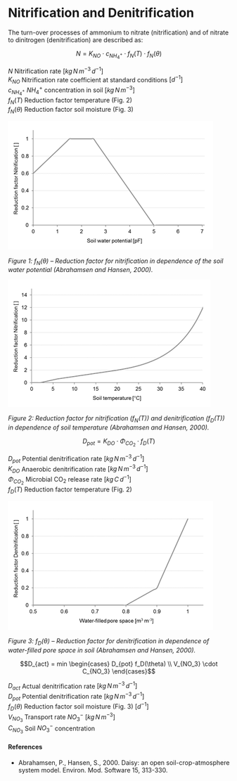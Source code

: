 # Nitrification and Denitrification

The turn-over processes of ammonium to nitrate (nitrification) and of nitrate to dinitrogen (denitrification) are described as:

$$N = K_{NO} \cdot c_{NH^+_4} \cdot f_N(T) \cdot f_N(\theta)$$

$N$	Nitrification rate	$[kg \, N \, m^{-3} \, d^{-1}]$<br>
$K_{NO}$ Nitrification rate coefficient at standard conditions $[d^{-1}]$<br>
$c_{NH_4^+}$ $NH_4^+$ concentration in soil	$[kg \, N \, m^{-3}]$<br>
$f_N(T)$ Reduction factor temperature (Fig. 2)<br>
$f_N(\theta)$ Reduction factor soil moisture (Fig. 3)	 

![](../../images/model_science/soil_processes/nitrification_fig1.png)

*Figure 1: $f_N(\theta)$ – Reduction factor for nitrification in dependence of the soil water potential (Abrahamsen and Hansen, 2000).*

![](../../images/model_science/soil_processes/nitrification_fig2.png)

*Figure 2: Reduction factor for nitrification ($f_N(T)$) and denitrification ($f_D(T)$) in dependence of soil temperature (Abrahamsen and Hansen, 2000).*

$$D_{pot} = K_{DO} \cdot \Phi_{CO_2} \cdot f_D(T)$$

$D_{pot}$ Potential denitrification rate $[kg \, N \, m^{-3} \, d^{-1}]$<br>
$K_{DO}$ Anaerobic denitrification rate	$[kg \, N \, m^{-3} \, d^{-1}]$<br>
$\Phi_{CO_2}$ Microbial CO<sub>2</sub> release rate	$[kg \, C \, d^{-1}]$<br>
$f_D(T)$ Reduction factor temperature (Fig. 2)<br>

![](../../images/model_science/soil_processes/nitrification_fig3.png)

*Figure 3: $f_D(\theta)$ – Reduction factor for denitrification in dependence of water-filled pore space in soil (Abrahamsen and Hansen, 2000).*

$$D_{act} = min \begin{cases} D_{pot} f_D(\theta) \\ V_{NO_3} \cdot C_{NO_3}  \end{cases}$$

$D_{act}$	Actual denitrification rate	$[kg \, N \, m^{-3} \, d^{-1}]$<br>
$D_{pot}$	Potential denitrification rate $[kg \, N \, m^{-3} \, d^{-1}]$<br>
$f_D(\theta)$ Reduction factor soil moisture (Fig. 3) $[d^{-1}]$<br>
$V_{NO_3}$ Transport rate $NO_3^-$ $[kg \, N \, m^{-3}]$<br>
$C_{NO_3}$ Soil $NO_3^-$ concentration <br>

#### References

* Abrahamsen, P., Hansen, S., 2000. Daisy: an open soil-crop-atmosphere system model. Environ. Mod. Software 15, 313-330.